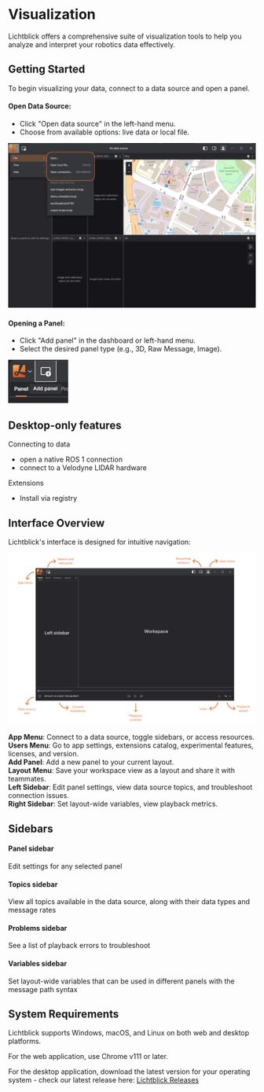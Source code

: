 # Visualization

Lichtblick offers a comprehensive suite of visualization tools to help you analyze and interpret your robotics data effectively.

## Getting Started

To begin visualizing your data, connect to a data source and open a panel.

#### Open Data Source:

- Click "Open data source" in the left-hand menu.
- Choose from available options: live data or local file.

![Open file](images/open-file.png)

#### Opening a Panel:

- Click "Add panel" in the dashboard or left-hand menu.
- Select the desired panel type (e.g., 3D, Raw Message, Image).

![Add panel](images/add-panel.png)

## Desktop-only features

Connecting to data

- open a native ROS 1 connection
- connect to a Velodyne LIDAR hardware

Extensions

- Install via registry

## Interface Overview

Lichtblick's interface is designed for intuitive navigation:

![Workspace instructions](images/instructions-workspace.png)

**App Menu**: Connect to a data source, toggle sidebars, or access resources.<br>
**Users Menu**: Go to app settings, extensions catalog, experimental features, licenses, and version. <br>
**Add Panel**: Add a new panel to your current layout.<br>
**Layout Menu**: Save your workspace view as a layout and share it with teammates.<br>
**Left Sidebar**: Edit panel settings, view data source topics, and troubleshoot connection issues.<br>
**Right Sidebar**: Set layout-wide variables, view playback metrics.<br>

## Sidebars

#### Panel sidebar

Edit settings for any selected panel

#### Topics sidebar

View all topics available in the data source, along with their data types and message rates

#### Problems sidebar

See a list of playback errors to troubleshoot

#### Variables sidebar

Set layout-wide variables that can be used in different panels with the message path syntax

## System Requirements

Lichtblick supports Windows, macOS, and Linux on both web and desktop platforms.

For the web application, use Chrome v111 or later.

For the desktop application, download the latest version for your operating system - check our latest release here: [Lichtblick Releases](https://github.com/Lichtblick-Suite/lichtblick/releases)
